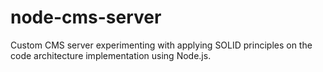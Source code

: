 # node-cms-server

Custom CMS server experimenting with applying SOLID principles on the code architecture implementation using Node.js.

